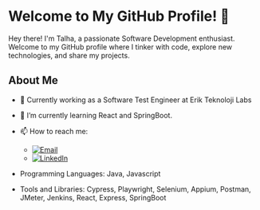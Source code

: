 # Welcome to My GitHub Profile! 👋

Hey there! I'm Talha, a passionate Software Development enthusiast. Welcome to my GitHub profile where I tinker with code, explore new technologies, and share my projects.

## About Me

- 💼 Currently working as a Software Test Engineer at Erik Teknoloji Labs
- 🌱 I’m currently learning React and SpringBoot.

- 📫 How to reach me:
  - [![Email](https://img.shields.io/badge/-Email-0077B5?style=flat-square&logo=gmail&logoColor=white)](mailto:talhagulx@gmail.com)
  - [![LinkedIn](https://img.shields.io/badge/-LinkedIn-0077B5?style=flat-square&logo=linkedin&logoColor=white)](https://www.linkedin.com/in/talhagull)

- Programming Languages: Java, Javascript
- Tools and Libraries: Cypress, Playwright, Selenium, Appium, Postman, JMeter, Jenkins, React, Express, SpringBoot
